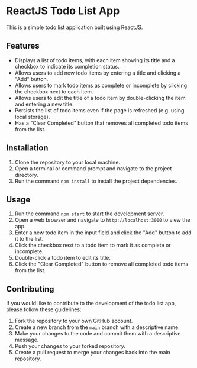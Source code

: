 # ReactJS Todo List App

This is a simple todo list application built using ReactJS.

## Features

- Displays a list of todo items, with each item showing its title and a checkbox to indicate its completion status.
- Allows users to add new todo items by entering a title and clicking a "Add" button.
- Allows users to mark todo items as complete or incomplete by clicking the checkbox next to each item.
- Allows users to edit the title of a todo item by double-clicking the item and entering a new title.
- Persists the list of todo items even if the page is refreshed (e.g. using local storage).
- Has a "Clear Completed" button that removes all completed todo items from the list.

## Installation

1. Clone the repository to your local machine.
2. Open a terminal or command prompt and navigate to the project directory.
3. Run the command `npm install` to install the project dependencies.

## Usage

1. Run the command `npm start` to start the development server.
2. Open a web browser and navigate to `http://localhost:3000` to view the app.
3. Enter a new todo item in the input field and click the "Add" button to add it to the list.
4. Click the checkbox next to a todo item to mark it as complete or incomplete.
5. Double-click a todo item to edit its title.
6. Click the "Clear Completed" button to remove all completed todo items from the list.

## Contributing

If you would like to contribute to the development of the todo list app, please follow these guidelines:

1. Fork the repository to your own GitHub account.
2. Create a new branch from the `main` branch with a descriptive name.
3. Make your changes to the code and commit them with a descriptive message.
4. Push your changes to your forked repository.
5. Create a pull request to merge your changes back into the main repository.
